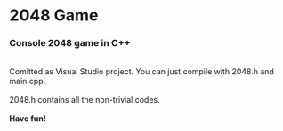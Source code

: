 <h1> 2048 Game</h1>
<h3>Console 2048 game in C++</h3>        <br>
Comitted as Visual Studio project. You can just compile with 2048.h and main.cpp. <br><br>
2048.h contains all the non-trivial codes. <br><br>
<strong> Have fun! </strong>
